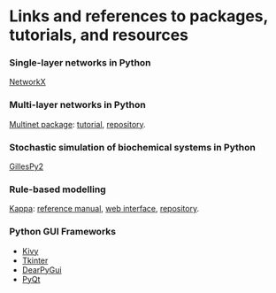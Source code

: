 # Links and references to packages, tutorials, and resources

### Single-layer networks in Python
[NetworkX](https://networkx.org/)

### Multi-layer networks in Python
[Multinet package](http://multilayer.it.uu.se/software.html): [tutorial](https://www.dropbox.com/sh/300xdrc7lyqhgxl/AACsXyW8_mf-ah5KTJyqHilpa/python?dl=0&subfolder_nav_tracking=1), [repository](https://bitbucket.org/uuinfolab/py_multinet/src/master/).

### Stochastic simulation of biochemical systems in Python
[GillesPy2](https://github.com/StochSS/GillesPy2)

### Rule-based modelling
[Kappa](https://kappalanguage.org/): [reference manual](http://dev.executableknowledge.org/docs/KaSim-manual-master/KaSim_manual.htm), [web interface](https://tools.kappalanguage.org/try/?model=https%3A//raw.githubusercontent.com/Kappa-Dev/KappaTools/master/examples/abc-pert.ka), [repository](https://github.com/Kappa-Dev/KappaTools).

### Python GUI Frameworks
- [Kivy](https://kivy.org/#home)
- [Tkinter](https://realpython.com/python-gui-tkinter/)
- [DearPyGui](https://github.com/hoffstadt/DearPyGui)
- [PyQt](https://wiki.python.org/moin/PyQt/Tutorials)